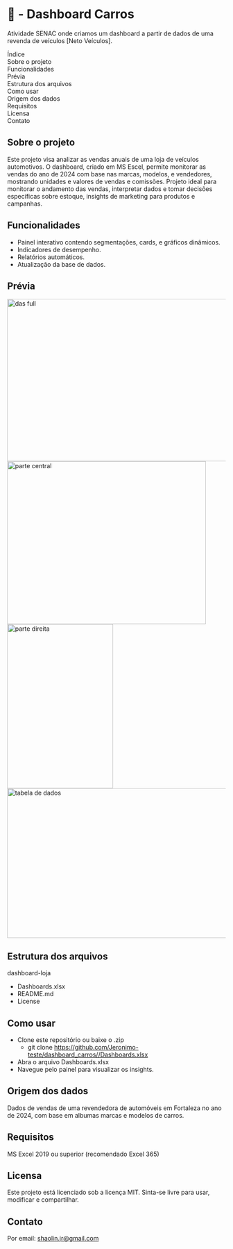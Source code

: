 # 🚗 - Dashboard Carros 
Atividade SENAC onde criamos um dashboard a partir de dados de uma revenda de veículos [Neto Veículos].

Índice\
Sobre o projeto\
Funcionalidades\
Prévia\
Estrutura dos arquivos\
Como usar\
Origem dos dados\
Requisitos\
Licensa\
Contato
## Sobre o projeto
  Este projeto visa analizar as vendas anuais de uma loja de veículos automotivos. O dashboard, criado em MS Escel, permite monitorar as vendas do ano de 2024 com base nas marcas, modelos, e vendedores, mostrando unidades e valores de vendas e comissões.
  Projeto ideal para monitorar o andamento das vendas, interpretar dados e tomar decisões específicas sobre estoque, insights de marketing para produtos e campanhas.
## Funcionalidades
- Painel interativo contendo segmentações, cards, e gráficos dinâmicos.
- Indicadores de desempenho.
- Relatórios automáticos.
- Atualização da base de dados.
## Prévia
<img width="846" height="374" alt="das full" src="https://github.com/user-attachments/assets/e62d2e46-2f6c-44a1-92c8-16348bbea1de" />
<img width="458" height="375" alt="parte central" src="https://github.com/user-attachments/assets/d963ba81-1efc-428b-bc29-5cefb2d6bc8a" />
<img width="244" height="378" alt="parte direita" src="https://github.com/user-attachments/assets/d1cfd716-37eb-4182-8b25-d83bf8544196" />
<img width="626" height="345" alt="tabela de dados" src="https://github.com/user-attachments/assets/a088f79d-73ca-4c51-9f9d-4ad5f6b0895d" />

## Estrutura dos arquivos
dashboard-loja
- Dashboards.xlsx
- README.md
- License

## Como usar
- Clone este repositório ou baixe o .zip
  - git clone https://github.com/Jeronimo-teste/dashboard_carros//Dashboards.xlsx
- Abra o arquivo Dashboards.xlsx
- Navegue pelo painel para visualizar os insights.  

## Origem dos dados
Dados de vendas de uma revendedora de automóveis em Fortaleza no ano de 2024, com base em albumas marcas e modelos de carros.

## Requisitos
MS Excel 2019 ou superior (recomendado Excel 365)

## Licensa
Este projeto está licenciado sob a licença MIT. Sinta-se livre para usar, modificar e compartilhar.

## Contato
Por email: shaolin.jr@gmail.com
